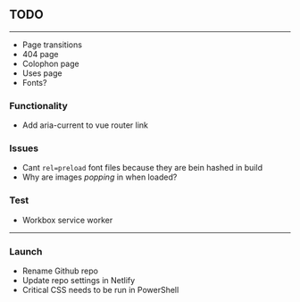 ## TODO

---

* Page transitions
* 404 page
* Colophon page
* Uses page
* Fonts?

### Functionality

* Add aria-current to vue router link

### Issues

* Cant `rel=preload` font files because they are bein hashed in build
* Why are images *popping* in when loaded?

### Test

* Workbox service worker

---

### Launch

* Rename Github repo
* Update repo settings in Netlify
* Critical CSS needs to be run in PowerShell
